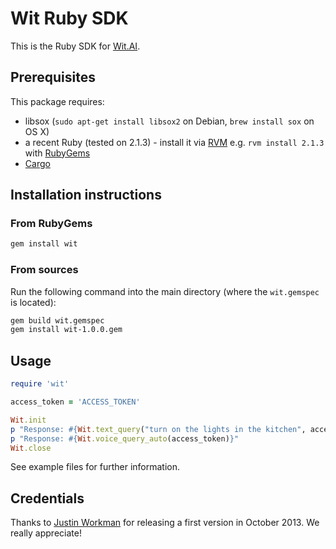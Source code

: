 # Wit Ruby SDK

This is the Ruby SDK for [Wit.AI](http://wit.ai).

## Prerequisites

This package requires:

* libsox (`sudo apt-get install libsox2` on Debian, `brew install sox` on OS X)
* a recent Ruby (tested on 2.1.3) - install it via [RVM](http://rvm.io) e.g. `rvm install 2.1.3` with [RubyGems](http://rubygems.org)
* [Cargo](http://crates.io/)

## Installation instructions

### From RubyGems

```bash
gem install wit
```

### From sources

Run the following command into the main directory (where the `wit.gemspec` is located):

```bash
gem build wit.gemspec
gem install wit-1.0.0.gem
```

## Usage

```ruby
require 'wit'

access_token = 'ACCESS_TOKEN'

Wit.init
p "Response: #{Wit.text_query("turn on the lights in the kitchen", access_token)}"
p "Response: #{Wit.voice_query_auto(access_token)}"
Wit.close
```

See example files for further information.

## Credentials

Thanks to [Justin Workman](http://github.com/xtagon) for releasing a first version in October 2013. We really appreciate!
